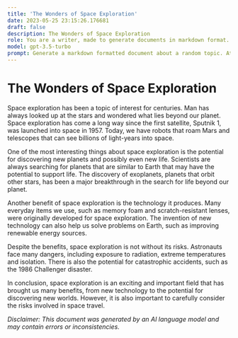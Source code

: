 ```yaml
---
title: 'The Wonders of Space Exploration'
date: 2023-05-25 23:15:26.176681
draft: false
description: The Wonders of Space Exploration
role: You are a writer, made to generate documents in markdown format. It is very important that all of the documents you generate are in valid markdown format.
model: gpt-3.5-turbo
prompt: Generate a markdown formatted document about a random topic. At the bottom, include a disclaimer explaining that the document was generated by you. The first line of the document should be the title. Make sure that the entire document is in proper markdown format, using a mix of various tags to make the document visually appealing.
---
```


# The Wonders of Space Exploration

Space exploration has been a topic of interest for centuries. Man has always looked up at the stars and wondered what lies beyond our planet. Space exploration has come a long way since the first satellite, Sputnik 1, was launched into space in 1957. Today, we have robots that roam Mars and telescopes that can see billions of light-years into space.

One of the most interesting things about space exploration is the potential for discovering new planets and possibly even new life. Scientists are always searching for planets that are similar to Earth that may have the potential to support life. The discovery of exoplanets, planets that orbit other stars, has been a major breakthrough in the search for life beyond our planet.

Another benefit of space exploration is the technology it produces. Many everyday items we use, such as memory foam and scratch-resistant lenses, were originally developed for space exploration. The invention of new technology can also help us solve problems on Earth, such as improving renewable energy sources.

Despite the benefits, space exploration is not without its risks. Astronauts face many dangers, including exposure to radiation, extreme temperatures and isolation. There is also the potential for catastrophic accidents, such as the 1986 Challenger disaster.

In conclusion, space exploration is an exciting and important field that has brought us many benefits, from new technology to the potential for discovering new worlds. However, it is also important to carefully consider the risks involved in space travel.

*Disclaimer: This document was generated by an AI language model and may contain errors or inconsistencies.*